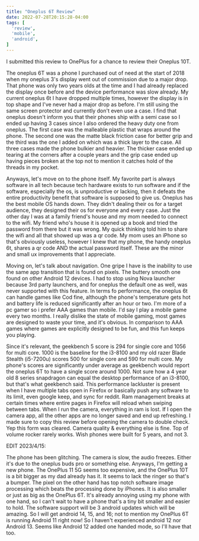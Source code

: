 ```yaml
---
title: "Oneplus 6T Review"
date: 2022-07-28T20:15:28-04:00
tags: [
  'review',
  'mobile',
  'android',
]
---
```


I submitted this review to OnePlus for a chance to review their Oneplus 10T.

The oneplus 6T was a phone I purchased out of need at the start of 2018 when my oneplus 3's display went out of commission due to a major drop. That phone was only two years olds at the time and I had already replaced the display once before and the device performance was slow already. My current oneplus 6t I have dropped multiple times, however the display is in top shape and I've never had a major drop as before. I'm still using the same screen protector and currently don't even use a case. I find that oneplus doesn't inform you that their phones ship with a semi case so I ended up having 3 cases since I also ordered the heavy duty one from oneplus. The first case was the malleable plastic that wraps around the phone. The second one was the matte black friction case for better grip and the third was the one I added on which was a thick layer to the case. All three cases made the phone bulkier and heavier. The thicker case ended up tearing at the corners after a couple years and the grip case ended up having pieces broken at the top not to mention it catches hold of the threads in my pocket.

Anyways, let's move on to the phone itself. My favorite part is always software in all tech because tech hardware exists to run software and if the software, especially the os, is unproductive or lacking, then it defeats the entire productivity benefit that software is supposed to give us. Oneplus has the best mobile OS hands down. They didn't dealing their os for a target audience, they designed their os for everyone and every case. Just the other day I was at a family friend's house and my mom needed to connect to the wifi. My friend who's house it is opened up a book and tried the password from there but it was wrong. My quick thinking told him to share the wifi and all that showed up was a qr code. My mom uses an iPhone so that's obviously useless, however I knew that my phone, the handy oneplus 6t, shares a qr code AND the actual password itself. These are the minor and small ux improvements that I appreciate.

Moving on, let's talk about navigation. One gripe I have is the inability to use the same app transition that is found on pixels. The buttery smooth one found on other Android 12 devices. I had to stop using Nova launcher because 3rd party launchers, and for oneplus the default one as well, was never supported with this feature. In terms fo performance, the oneplus 6t can handle games like Cod fine, although the phone's temperature gets hot and battery life is reduced significantly after an hour or two. I'm more of a pc gamer so i prefer AAA games than mobile. I'd say I play a mobile game every two months. I really dislike the state of mobile gaming, most games are designed to waste your time, and it's obvious. In comparison to AAA games where games are explicitly designed to be fun, and this fun keeps you playing.

Since it's relevant, the geekbench 5 score is 294 for single core and 1056 for multi core. 1000 is the baseline for the i3-8100 and my old razer Blade Stealth (i5-7200u) scores 500 for single core and 590 for multi core. My phone's scores are significantly under average as geekbench would report the oneplus 6T to have a single score around 1000. Not sure how a 4 year old 8 series snapdragon can equal the desktop performance of an i3-8100, but that's what geekbench said. This performance lackluster is present when I have multiple tabs open in Firefox or basically push any software to its limit, even google keep, and sync for reddit. Ram management breaks at certain times where entire pages in Firefox will reload when swiping between tabs. When I run the camera, everything in ram is lost. If I open the camera app, all the other apps are no longer saved and end up refreshing. I made sure to copy this review before opening the camera to double check. Yep this form was cleared. Camera quality & everything else is fine. Top of volume rocker rarely works. Wish phones were built for 5 years, and not 3.

EDIT 2023/4/15:

The phone has been glitching. The camera is slow, the audio freezes. Either it's due to the oneplus buds pro or something else. Anyways, I'm getting a new phone. The OnePlus 11 5G seems too expensive, and the OnePlus 10T is a bit bigger as my dad already has it. It seems to lack the ringer so that's a bumper. The pixel on the other hand has top notch software image processing which beats the processing done by iPhones. It is also smaller or just as big as the OnePlus 6T. It's already annoying using my phone with one hand, so I can't wait to have a phone that's a tiny bit smaller and easier to hold. The software support will be 3 android updates which will be amazing. So I will get android 14, 15, and 16; not to mention my OnePlus 6T is running Android 11 right now! So I haven't experienced android 12 nor Android 13. Seems like Android 12 added one handed mode, so I'll have that too.
